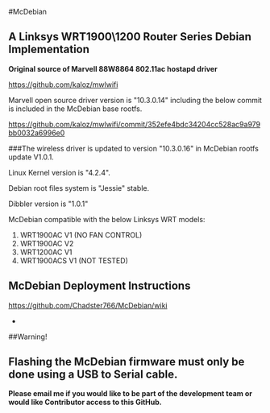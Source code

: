 #McDebian

## A Linksys WRT1900\1200 Router Series Debian Implementation

**Original source of Marvell 88W8864 802.11ac hostapd driver**

https://github.com/kaloz/mwlwifi

Marvell open source driver version is "10.3.0.14" including the below commit is included in the McDebian base rootfs.

https://github.com/kaloz/mwlwifi/commit/352efe4bdc34204cc528ac9a979bb0032a6996e0

###The wireless driver is updated to version "10.3.0.16" in McDebian rootfs update V1.0.1.

Linux Kernel version is "4.2.4".

Debian root files system is "Jessie" stable.

Dibbler version is "1.0.1"

McDebian compatible with the below Linksys WRT models:

1. WRT1900AC V1 (NO FAN CONTROL)
2. WRT1900AC V2
3. WRT1200AC V1
4. WRT1900ACS V1 (NOT TESTED)

## McDebian Deployment Instructions
https://github.com/Chadster766/McDebian/wiki

-
##Warning!

Flashing the McDebian firmware must only be done using a USB to Serial cable. 
-

**Please email me if you would like to be part of the development team or would like Contributor access to this GitHub.**

